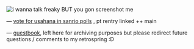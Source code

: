 ![i wanna talk freaky BUT you gon screenshot me](https://file.garden/ZfXeqKz0W2fVcDxK/ext/freaky)

— [vote for usahana in sanrio polls](https://ranking.sanrio.co.jp/en/characters/usahana/) , pt rentry linked ++ main

— [guestbook](https://mikus.123guestbook.com/), left here for archiving purposes but please redirect future questions / comments to my retrospring :D
